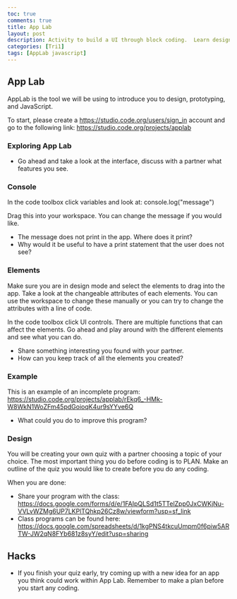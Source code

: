 ```yaml
---
toc: true
comments: true
title: App Lab
layout: post
description: Activity to build a UI through block coding.  Learn design process and prototyping; while producing some code.
categories: [Tri1]
tags: [AppLab javascript]
---
```


## App Lab
AppLab is the tool we will be using to introduce you to design, prototyping, and JavaScript.

To start, please create a https://studio.code.org/users/sign_in account and go to the following link: https://studio.code.org/projects/applab

### Exploring App Lab
* Go ahead and take a look at the interface, discuss with a partner what features you see.

### Console
In the code toolbox click variables and look at: console.log("message")

Drag this into your workspace. You can change the message if you would like.

* The message does not print in the app. Where does it print?
* Why would it be useful to have a print statement that the user does not see?

### Elements
Make sure you are in design mode and select the elements to drag into the app. Take a look at the changeable attributes of each elements. You can use the workspace to change these manually or you can try to change the attributes with a line of code.

In the code toolbox click UI controls. There are multiple functions that can affect the elements. Go ahead and play around with the different elements and see what you can do.

* Share something interesting you found with your partner.
* How can you keep track of all the elements you created?

### Example
This is an example of an incomplete program: https://studio.code.org/projects/applab/rEkq6_-HMk-W8WkN1WoZFm45pdGoioqK4ur9sYYve6Q

* What could you do to improve this program?

### Design
You will be creating your own quiz with a partner choosing a topic of your choice. The most important thing you do before coding is to PLAN. Make an outline of the quiz you would like to create before you do any coding. 

When you are done:
* Share your program with the class: https://docs.google.com/forms/d/e/1FAIpQLSd1t5TTelZpp0JxCWKjNu-VVLvWZMg6UP7LKPlTQhkp26Cz8w/viewform?usp=sf_link
* Class programs can be found here: https://docs.google.com/spreadsheets/d/1kgPNS4tkcuUmpm0f6piw5ARTW-JW2qN8FYb681z8syY/edit?usp=sharing

## Hacks
* If you finish your quiz early, try coming up with a new idea for an app you think could work within App Lab. Remember to make a plan before you start any coding.